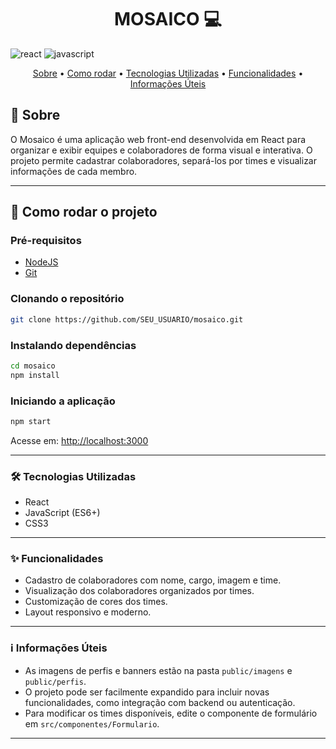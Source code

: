 [JAVASCRIPT__BADGE]: https://img.shields.io/badge/Javascript-000?style=for-the-badge&logo=javascript
[REACT__BADGE]: https://img.shields.io/badge/React-005CFE?style=for-the-badge&logo=react

<h1 align="center" style="font-weight: bold;">MOSAICO 💻</h1>

![react][REACT__BADGE]
![javascript][JAVASCRIPT__BADGE]

<p align="center">
 <a href="#sobre">Sobre</a> • 
 <a href="#inicio">Como rodar</a> • 
 <a href="#tecnologias">Tecnologias Utilizadas</a> •
 <a href="#funcionalidades">Funcionalidades</a> •
  <a href="#infos">Informações Úteis</a>
</p>


<h2 id="sobre">📌 Sobre</h2>

O Mosaico é uma aplicação web front-end desenvolvida em React para organizar e exibir equipes e colaboradores de forma visual e interativa. O projeto permite cadastrar colaboradores, separá-los por times e visualizar informações de cada membro.

---

<h2 id="inicio">🚀 Como rodar o projeto</h2>

<h3>Pré-requisitos</h3>

- [NodeJS](https://nodejs.org/)
- [Git](https://git-scm.com/)

<h3>Clonando o repositório</h3>

```bash
git clone https://github.com/SEU_USUARIO/mosaico.git
```

<h3>Instalando dependências</h3>

```bash
cd mosaico
npm install
```

<h3>Iniciando a aplicação</h3>

```bash
npm start
```

Acesse em: [http://localhost:3000](http://localhost:3000)

---

<h3 id="tecnologias">🛠️ Tecnologias Utilizadas </h3> 

- React
- JavaScript (ES6+)
- CSS3

---

<h3 id="funcionalidades"> ✨ Funcionalidades </h3>

- Cadastro de colaboradores com nome, cargo, imagem e time.
- Visualização dos colaboradores organizados por times.
- Customização de cores dos times.
- Layout responsivo e moderno.

---

<h3 id="infos"> ℹ️ Informações Úteis </h3>

- As imagens de perfis e banners estão na pasta `public/imagens` e `public/perfis`.
- O projeto pode ser facilmente expandido para incluir novas funcionalidades, como integração com backend ou autenticação.
- Para modificar os times disponíveis, edite o componente de formulário em `src/componentes/Formulario`.

---
